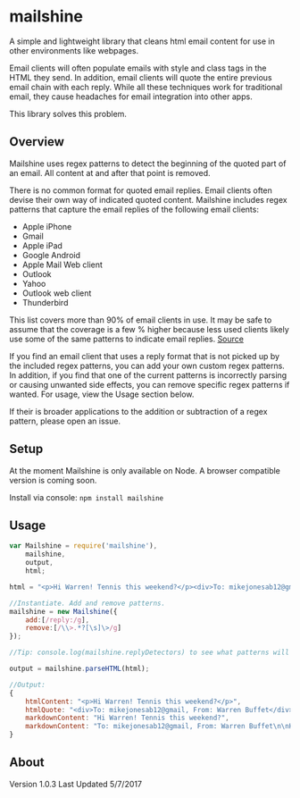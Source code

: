 # mailshine
A simple and lightweight library that cleans html email content for use in other environments like webpages.

Email clients will often populate emails with style and class tags in the HTML they send. In addition, email clients will quote the entire previous email chain with each reply. While all these techniques work for traditional email, they cause headaches for email integration into other apps.

This library solves this problem.

## Overview

Mailshine uses regex patterns to detect the beginning of the quoted part of an email. All content at and after that point is removed.

There is no common format for quoted email replies. Email clients often devise their own way of indicated quoted content. Mailshine includes regex patterns that capture the email replies of the following email clients:

* Apple iPhone
* Gmail
* Apple iPad
* Google Android
* Apple Mail Web client
* Outlook
* Yahoo
* Outlook web client
* Thunderbird

This list covers more than 90% of email clients in use. It may be safe to assume that the coverage is a few % higher because less used clients likely use some of the same patterns to indicate email replies. [Source](https://litmus.com/blog/the-top-10-most-popular-email-clients-of-2016)

If you find an email client that uses a reply format that is not picked up by the included regex patterns, you can add your own custom regex patterns. In addition, if you find that one of the current patterns is incorrectly parsing or causing unwanted side effects, you can remove specific regex patterns if wanted. For usage, view the Usage section below.

If their is broader applications to the addition or subtraction of a regex pattern, please open an issue.

## Setup

At the moment Mailshine is only available on Node. A browser compatible version is coming soon.

Install via console:  `npm install mailshine`

## Usage

```javascript
var Mailshine = require('mailshine'),
    mailshine,
    output,
    html;

html = "<p>Hi Warren! Tennis this weekend?</p><div>To: mikejonesab12@gmail, From: Warren Buffet</div><p>Hey, it's your pal Warren :)</p>";

//Instantiate. Add and remove patterns.
mailshine = new Mailshine({
    add:[/reply:/g],
    remove:[/\\>.*?[\s]\>/g]
});

//Tip: console.log(mailshine.replyDetectors) to see what patterns will be used.

output = mailshine.parseHTML(html);

//Output:
{
    htmlContent: "<p>Hi Warren! Tennis this weekend?</p>",
    htmlQuote: "<div>To: mikejonesab12@gmail, From: Warren Buffet</div><p>Hey, it's your pal Warren :)</p>",
    markdownContent: "Hi Warren! Tennis this weekend?",
    markdownContent: "To: mikejonesab12@gmail, From: Warren Buffet\n\nHey, it's your pal Warren :)"
}

```
## About
Version 1.0.3
Last Updated 5/7/2017
